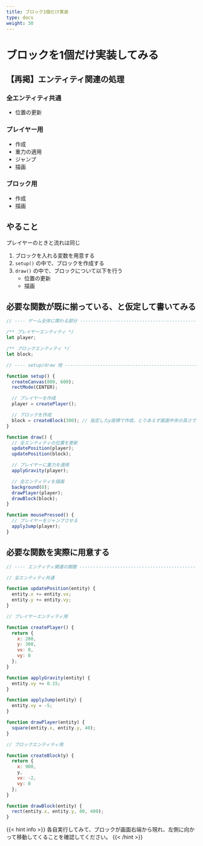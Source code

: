 ```yaml
---
title: ブロック1個だけ実装
type: docs
weight: 30
---
```



# ブロックを1個だけ実装してみる

## 【再掲】エンティティ関連の処理

### 全エンティティ共通

- 位置の更新

### プレイヤー用

- 作成
- 重力の適用
- ジャンプ
- 描画

### ブロック用

- 作成
- 描画


## やること

プレイヤーのときと流れは同じ

1. ブロックを入れる変数を用意する
1. `setup()` の中で、ブロックを作成する
1. `draw()` の中で、ブロックについて以下を行う
    - 位置の更新
    - 描画


## 必要な関数が既に揃っている、と仮定して書いてみる

```javascript { hl_lines=["6-7", "18-19", 23, 25, 30, 33], linenostart=33 }
// ---- ゲーム全体に関わる部分 ---------------------------------------------

/** プレイヤーエンティティ */
let player;

/** ブロックエンティティ */
let block;

// ---- setup/draw 他 -----------------------------------------------------

function setup() {
  createCanvas(800, 600);
  rectMode(CENTER);

  // プレイヤーを作成
  player = createPlayer();

  // ブロックを作成
  block = createBlock(300); // 指定したy座標で作成。とりあえず画面中央の高さで
}

function draw() {
  // 全エンティティの位置を更新
  updatePosition(player);
  updatePosition(block);

  // プレイヤーに重力を適用
  applyGravity(player);

  // 全エンティティを描画
  background(0);
  drawPlayer(player);
  drawBlock(block);
}

function mousePressed() {
  // プレイヤーをジャンプさせる
  applyJump(player);
}
```


## 必要な関数を実際に用意する

```javascript { hl_lines=["33-46"], linenostart=1 }
// ---- エンティティ関連の関数 ---------------------------------------------

// 全エンティティ共通

function updatePosition(entity) {
  entity.x += entity.vx;
  entity.y += entity.vy;
}

// プレイヤーエンティティ用

function createPlayer() {
  return {
    x: 200,
    y: 300,
    vx: 0,
    vy: 0
  };
}

function applyGravity(entity) {
  entity.vy += 0.15;
}

function applyJump(entity) {
  entity.vy = -5;
}

function drawPlayer(entity) {
  square(entity.x, entity.y, 40);
}

// ブロックエンティティ用

function createBlock(y) {
  return {
    x: 900,
    y,
    vx: -2,
    vy: 0
  };
}

function drawBlock(entity) {
  rect(entity.x, entity.y, 80, 400);
}
```

{{< hint info >}}
各自実行してみて、ブロックが画面右端から現れ、左側に向かって移動してくることを確認してください。
{{< /hint >}}
